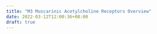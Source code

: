 ```yaml
---
title: "M3 Muscarinic Acetylcholine Receptors Overview"
date: 2022-03-12T12:00:36+08:00
draft: true
---
```



